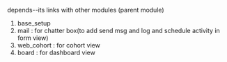 depends--its links with other modules (parent module)

1. base_setup
2. mail : for chatter box(to add send msg and log and schedule activity in form view)
3. web_cohort : for cohort view
4. board : for dashboard view 